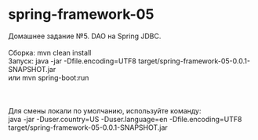 # spring-framework-05
Домашнее задание №5. DAO на Spring JDBC. <br /><br />
Сборка: mvn clean install <br />
Запуск: java -jar -Dfile.encoding=UTF8 target/spring-framework-05-0.0.1-SNAPSHOT.jar<br />
или mvn spring-boot:run <br />
<br />    
<br />
Для смены локали по умолчанию, используйте команду:<br />
java -jar -Duser.country=US -Duser.language=en -Dfile.encoding=UTF8 target/spring-framework-05-0.0.1-SNAPSHOT.jar